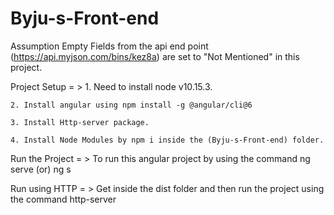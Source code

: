 # Byju-s-Front-end

Assumption 
    Empty Fields from the api end point (https://api.myjson.com/bins/kez8a) are set to "Not Mentioned" in this project.


Project Setup = >
    1. Need to install node v10.15.3.

    2. Install angular using npm install -g @angular/cli@6

    3. Install Http-server package.
    
    4. Install Node Modules by npm i inside the (Byju-s-Front-end) folder.


Run the Project = >
    To run this angular project by using the command ng serve (or) ng s


Run using HTTP = >
    Get inside the dist folder and then run the project using the command http-server
